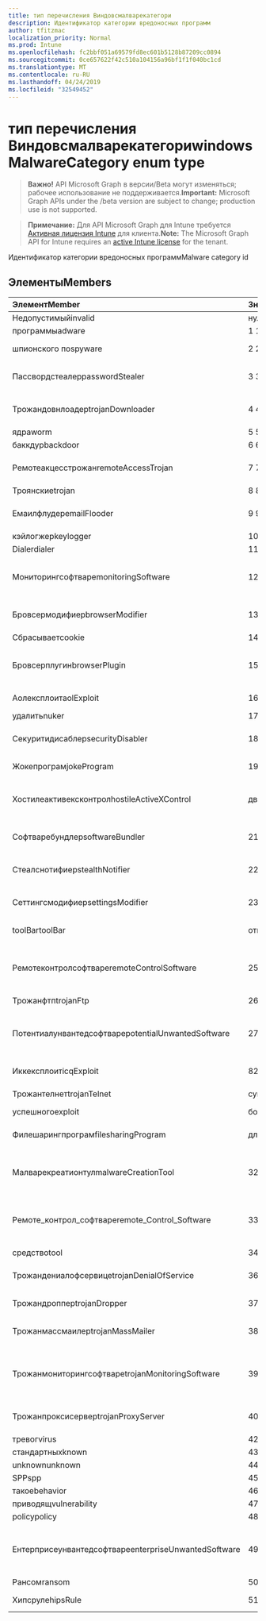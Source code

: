 ```yaml
---
title: тип перечисления Виндовсмалварекатегори
description: Идентификатор категории вредоносных программ
author: tfitzmac
localization_priority: Normal
ms.prod: Intune
ms.openlocfilehash: fc2bbf051a69579fd8ec601b5128b87209cc0894
ms.sourcegitcommit: 0ce657622f42c510a104156a96bf1f1f040bc1cd
ms.translationtype: MT
ms.contentlocale: ru-RU
ms.lasthandoff: 04/24/2019
ms.locfileid: "32549452"
---
```

# <a name="windowsmalwarecategory-enum-type"></a><span data-ttu-id="39a48-103">тип перечисления Виндовсмалварекатегори</span><span class="sxs-lookup"><span data-stu-id="39a48-103">windowsMalwareCategory enum type</span></span>

> <span data-ttu-id="39a48-104">**Важно!** API Microsoft Graph в версии/Beta могут изменяться; рабочее использование не поддерживается.</span><span class="sxs-lookup"><span data-stu-id="39a48-104">**Important:** Microsoft Graph APIs under the /beta version are subject to change; production use is not supported.</span></span>

> <span data-ttu-id="39a48-105">**Примечание:** Для API Microsoft Graph для Intune требуется [Активная лицензия Intune](https://go.microsoft.com/fwlink/?linkid=839381) для клиента.</span><span class="sxs-lookup"><span data-stu-id="39a48-105">**Note:** The Microsoft Graph API for Intune requires an [active Intune license](https://go.microsoft.com/fwlink/?linkid=839381) for the tenant.</span></span>

<span data-ttu-id="39a48-106">Идентификатор категории вредоносных программ</span><span class="sxs-lookup"><span data-stu-id="39a48-106">Malware category id</span></span>

## <a name="members"></a><span data-ttu-id="39a48-107">Элементы</span><span class="sxs-lookup"><span data-stu-id="39a48-107">Members</span></span>
|<span data-ttu-id="39a48-108">Элемент</span><span class="sxs-lookup"><span data-stu-id="39a48-108">Member</span></span>|<span data-ttu-id="39a48-109">Значение</span><span class="sxs-lookup"><span data-stu-id="39a48-109">Value</span></span>|<span data-ttu-id="39a48-110">Описание</span><span class="sxs-lookup"><span data-stu-id="39a48-110">Description</span></span>|
|:---|:---|:---|
|<span data-ttu-id="39a48-111">Недопустимый</span><span class="sxs-lookup"><span data-stu-id="39a48-111">invalid</span></span>|<span data-ttu-id="39a48-112">нуль</span><span class="sxs-lookup"><span data-stu-id="39a48-112">0</span></span>|<span data-ttu-id="39a48-113">Invalid</span><span class="sxs-lookup"><span data-stu-id="39a48-113">Invalid</span></span>|
|<span data-ttu-id="39a48-114">программы</span><span class="sxs-lookup"><span data-stu-id="39a48-114">adware</span></span>|<span data-ttu-id="39a48-115">1 </span><span class="sxs-lookup"><span data-stu-id="39a48-115">1</span></span>|<span data-ttu-id="39a48-116">Программы</span><span class="sxs-lookup"><span data-stu-id="39a48-116">Adware</span></span>|
|<span data-ttu-id="39a48-117">шпионского по</span><span class="sxs-lookup"><span data-stu-id="39a48-117">spyware</span></span>|<span data-ttu-id="39a48-118">2 </span><span class="sxs-lookup"><span data-stu-id="39a48-118">2</span></span>|<span data-ttu-id="39a48-119">Шпионского по</span><span class="sxs-lookup"><span data-stu-id="39a48-119">Spyware</span></span>|
|<span data-ttu-id="39a48-120">Пассвордстеалер</span><span class="sxs-lookup"><span data-stu-id="39a48-120">passwordStealer</span></span>|<span data-ttu-id="39a48-121">3 </span><span class="sxs-lookup"><span data-stu-id="39a48-121">3</span></span>|<span data-ttu-id="39a48-122">Средство кражи паролей</span><span class="sxs-lookup"><span data-stu-id="39a48-122">Password stealer</span></span>|
|<span data-ttu-id="39a48-123">Трожандовнлоадер</span><span class="sxs-lookup"><span data-stu-id="39a48-123">trojanDownloader</span></span>|<span data-ttu-id="39a48-124">4 </span><span class="sxs-lookup"><span data-stu-id="39a48-124">4</span></span>|<span data-ttu-id="39a48-125">Загрузчик троянов</span><span class="sxs-lookup"><span data-stu-id="39a48-125">Trojan downloader</span></span>|
|<span data-ttu-id="39a48-126">ядра</span><span class="sxs-lookup"><span data-stu-id="39a48-126">worm</span></span>|<span data-ttu-id="39a48-127">5 </span><span class="sxs-lookup"><span data-stu-id="39a48-127">5</span></span>|<span data-ttu-id="39a48-128">Ядра</span><span class="sxs-lookup"><span data-stu-id="39a48-128">Worm</span></span>|
|<span data-ttu-id="39a48-129">баккдур</span><span class="sxs-lookup"><span data-stu-id="39a48-129">backdoor</span></span>|<span data-ttu-id="39a48-130">6 </span><span class="sxs-lookup"><span data-stu-id="39a48-130">6</span></span>|<span data-ttu-id="39a48-131">Баккдур</span><span class="sxs-lookup"><span data-stu-id="39a48-131">Backdoor</span></span>|
|<span data-ttu-id="39a48-132">Ремотеакцесстрожан</span><span class="sxs-lookup"><span data-stu-id="39a48-132">remoteAccessTrojan</span></span>|<span data-ttu-id="39a48-133">7 </span><span class="sxs-lookup"><span data-stu-id="39a48-133">7</span></span>|<span data-ttu-id="39a48-134">Троян удаленного доступа</span><span class="sxs-lookup"><span data-stu-id="39a48-134">Remote access Trojan</span></span>|
|<span data-ttu-id="39a48-135">Троянские</span><span class="sxs-lookup"><span data-stu-id="39a48-135">trojan</span></span>|<span data-ttu-id="39a48-136">8 </span><span class="sxs-lookup"><span data-stu-id="39a48-136">8</span></span>|<span data-ttu-id="39a48-137">Троянские</span><span class="sxs-lookup"><span data-stu-id="39a48-137">Trojan</span></span>|
|<span data-ttu-id="39a48-138">Емаилфлудер</span><span class="sxs-lookup"><span data-stu-id="39a48-138">emailFlooder</span></span>|<span data-ttu-id="39a48-139">9 </span><span class="sxs-lookup"><span data-stu-id="39a48-139">9</span></span>|<span data-ttu-id="39a48-140">Средство массовой рассылки почты</span><span class="sxs-lookup"><span data-stu-id="39a48-140">Email flooder</span></span>|
|<span data-ttu-id="39a48-141">кэйлогжер</span><span class="sxs-lookup"><span data-stu-id="39a48-141">keylogger</span></span>|<span data-ttu-id="39a48-142">10 </span><span class="sxs-lookup"><span data-stu-id="39a48-142">10</span></span>|<span data-ttu-id="39a48-143">Кэйлогжер</span><span class="sxs-lookup"><span data-stu-id="39a48-143">Keylogger</span></span>|
|<span data-ttu-id="39a48-144">Dialer</span><span class="sxs-lookup"><span data-stu-id="39a48-144">dialer</span></span>|<span data-ttu-id="39a48-145">11 </span><span class="sxs-lookup"><span data-stu-id="39a48-145">11</span></span>|<span data-ttu-id="39a48-146">Dialer</span><span class="sxs-lookup"><span data-stu-id="39a48-146">Dialer</span></span>|
|<span data-ttu-id="39a48-147">Мониторингсофтваре</span><span class="sxs-lookup"><span data-stu-id="39a48-147">monitoringSoftware</span></span>|<span data-ttu-id="39a48-148">12 </span><span class="sxs-lookup"><span data-stu-id="39a48-148">12</span></span>|<span data-ttu-id="39a48-149">Программное обеспечение для мониторинга</span><span class="sxs-lookup"><span data-stu-id="39a48-149">Monitoring software</span></span>|
|<span data-ttu-id="39a48-150">Бровсермодифиер</span><span class="sxs-lookup"><span data-stu-id="39a48-150">browserModifier</span></span>|<span data-ttu-id="39a48-151">13 </span><span class="sxs-lookup"><span data-stu-id="39a48-151">13</span></span>|<span data-ttu-id="39a48-152">Модификатор браузера</span><span class="sxs-lookup"><span data-stu-id="39a48-152">Browser modifier</span></span>|
|<span data-ttu-id="39a48-153">Сбрасывает</span><span class="sxs-lookup"><span data-stu-id="39a48-153">cookie</span></span>|<span data-ttu-id="39a48-154">14 </span><span class="sxs-lookup"><span data-stu-id="39a48-154">14</span></span>|<span data-ttu-id="39a48-155">Cookie</span><span class="sxs-lookup"><span data-stu-id="39a48-155">Cookie</span></span>|
|<span data-ttu-id="39a48-156">Бровсерплугин</span><span class="sxs-lookup"><span data-stu-id="39a48-156">browserPlugin</span></span>|<span data-ttu-id="39a48-157">15 </span><span class="sxs-lookup"><span data-stu-id="39a48-157">15</span></span>|<span data-ttu-id="39a48-158">Подключаемый модуль браузера</span><span class="sxs-lookup"><span data-stu-id="39a48-158">Browser plugin</span></span>|
|<span data-ttu-id="39a48-159">Аолексплоит</span><span class="sxs-lookup"><span data-stu-id="39a48-159">aolExploit</span></span>|<span data-ttu-id="39a48-160">16 </span><span class="sxs-lookup"><span data-stu-id="39a48-160">16</span></span>|<span data-ttu-id="39a48-161">Эксплойт AOL</span><span class="sxs-lookup"><span data-stu-id="39a48-161">AOL exploit</span></span>|
|<span data-ttu-id="39a48-162">удалить</span><span class="sxs-lookup"><span data-stu-id="39a48-162">nuker</span></span>|<span data-ttu-id="39a48-163">17 </span><span class="sxs-lookup"><span data-stu-id="39a48-163">17</span></span>|<span data-ttu-id="39a48-164">Удалить</span><span class="sxs-lookup"><span data-stu-id="39a48-164">Nuker</span></span>|
|<span data-ttu-id="39a48-165">Секуритидисаблер</span><span class="sxs-lookup"><span data-stu-id="39a48-165">securityDisabler</span></span>|<span data-ttu-id="39a48-166">18 </span><span class="sxs-lookup"><span data-stu-id="39a48-166">18</span></span>|<span data-ttu-id="39a48-167">Недоступный для безопасности</span><span class="sxs-lookup"><span data-stu-id="39a48-167">Security disabler</span></span>|
|<span data-ttu-id="39a48-168">Жокепрограм</span><span class="sxs-lookup"><span data-stu-id="39a48-168">jokeProgram</span></span>|<span data-ttu-id="39a48-169">19</span><span class="sxs-lookup"><span data-stu-id="39a48-169">19</span></span>|<span data-ttu-id="39a48-170">Программа Жоке</span><span class="sxs-lookup"><span data-stu-id="39a48-170">Joke program</span></span>|
|<span data-ttu-id="39a48-171">Хостилеактивексконтрол</span><span class="sxs-lookup"><span data-stu-id="39a48-171">hostileActiveXControl</span></span>|<span data-ttu-id="39a48-172">двадцать</span><span class="sxs-lookup"><span data-stu-id="39a48-172">20</span></span>|<span data-ttu-id="39a48-173">Враждебный элемент управления ActiveX</span><span class="sxs-lookup"><span data-stu-id="39a48-173">Hostile ActiveX control</span></span>|
|<span data-ttu-id="39a48-174">Софтваребундлер</span><span class="sxs-lookup"><span data-stu-id="39a48-174">softwareBundler</span></span>|<span data-ttu-id="39a48-175">21</span><span class="sxs-lookup"><span data-stu-id="39a48-175">21</span></span>|<span data-ttu-id="39a48-176">Пакет программного обеспечения</span><span class="sxs-lookup"><span data-stu-id="39a48-176">Software bundler</span></span>|
|<span data-ttu-id="39a48-177">Стеалснотифиер</span><span class="sxs-lookup"><span data-stu-id="39a48-177">stealthNotifier</span></span>|<span data-ttu-id="39a48-178">22</span><span class="sxs-lookup"><span data-stu-id="39a48-178">22</span></span>|<span data-ttu-id="39a48-179">Модификатор скрытия</span><span class="sxs-lookup"><span data-stu-id="39a48-179">Stealth modifier</span></span>|
|<span data-ttu-id="39a48-180">Сеттингсмодифиер</span><span class="sxs-lookup"><span data-stu-id="39a48-180">settingsModifier</span></span>|<span data-ttu-id="39a48-181">23</span><span class="sxs-lookup"><span data-stu-id="39a48-181">23</span></span>|<span data-ttu-id="39a48-182">Модификатор параметров</span><span class="sxs-lookup"><span data-stu-id="39a48-182">Settings modifier</span></span>|
|<span data-ttu-id="39a48-183">toolBar</span><span class="sxs-lookup"><span data-stu-id="39a48-183">toolBar</span></span>|<span data-ttu-id="39a48-184">открыт</span><span class="sxs-lookup"><span data-stu-id="39a48-184">24</span></span>|<span data-ttu-id="39a48-185">Панель инструментов</span><span class="sxs-lookup"><span data-stu-id="39a48-185">Toolbar</span></span>|
|<span data-ttu-id="39a48-186">Ремотеконтролсофтваре</span><span class="sxs-lookup"><span data-stu-id="39a48-186">remoteControlSoftware</span></span>|<span data-ttu-id="39a48-187">25</span><span class="sxs-lookup"><span data-stu-id="39a48-187">25</span></span>|<span data-ttu-id="39a48-188">Программное обеспечение удаленного управления</span><span class="sxs-lookup"><span data-stu-id="39a48-188">Remote control software</span></span>|
|<span data-ttu-id="39a48-189">Трожанфтп</span><span class="sxs-lookup"><span data-stu-id="39a48-189">trojanFtp</span></span>|<span data-ttu-id="39a48-190">26</span><span class="sxs-lookup"><span data-stu-id="39a48-190">26</span></span>|<span data-ttu-id="39a48-191">Троян FTP</span><span class="sxs-lookup"><span data-stu-id="39a48-191">Trojan FTP</span></span>|
|<span data-ttu-id="39a48-192">Потентиалунвантедсофтваре</span><span class="sxs-lookup"><span data-stu-id="39a48-192">potentialUnwantedSoftware</span></span>|<span data-ttu-id="39a48-193">27</span><span class="sxs-lookup"><span data-stu-id="39a48-193">27</span></span>|<span data-ttu-id="39a48-194">Потенциально нежелательное программное обеспечение</span><span class="sxs-lookup"><span data-stu-id="39a48-194">Potential unwanted software</span></span>|
|<span data-ttu-id="39a48-195">Иккексплоит</span><span class="sxs-lookup"><span data-stu-id="39a48-195">icqExploit</span></span>|<span data-ttu-id="39a48-196">8</span><span class="sxs-lookup"><span data-stu-id="39a48-196">28</span></span>|<span data-ttu-id="39a48-197">ИКК эксплойт</span><span class="sxs-lookup"><span data-stu-id="39a48-197">ICQ exploit</span></span>|
|<span data-ttu-id="39a48-198">Трожантелнет</span><span class="sxs-lookup"><span data-stu-id="39a48-198">trojanTelnet</span></span>|<span data-ttu-id="39a48-199">суммируемых</span><span class="sxs-lookup"><span data-stu-id="39a48-199">29</span></span>|<span data-ttu-id="39a48-200">Троян Telnet</span><span class="sxs-lookup"><span data-stu-id="39a48-200">Trojan telnet</span></span>|
|<span data-ttu-id="39a48-201">успешного</span><span class="sxs-lookup"><span data-stu-id="39a48-201">exploit</span></span>|<span data-ttu-id="39a48-202">более</span><span class="sxs-lookup"><span data-stu-id="39a48-202">30</span></span>|<span data-ttu-id="39a48-203">Успешного</span><span class="sxs-lookup"><span data-stu-id="39a48-203">Exploit</span></span>|
|<span data-ttu-id="39a48-204">Филешарингпрограм</span><span class="sxs-lookup"><span data-stu-id="39a48-204">filesharingProgram</span></span>|<span data-ttu-id="39a48-205">длиной</span><span class="sxs-lookup"><span data-stu-id="39a48-205">31</span></span>|<span data-ttu-id="39a48-206">Программа общего доступа к файлам</span><span class="sxs-lookup"><span data-stu-id="39a48-206">File sharing program</span></span>|
|<span data-ttu-id="39a48-207">Малварекреатионтул</span><span class="sxs-lookup"><span data-stu-id="39a48-207">malwareCreationTool</span></span>|<span data-ttu-id="39a48-208">32</span><span class="sxs-lookup"><span data-stu-id="39a48-208">32</span></span>|<span data-ttu-id="39a48-209">Средство создания вредоносных программ</span><span class="sxs-lookup"><span data-stu-id="39a48-209">Malware creation tool</span></span>|
|<span data-ttu-id="39a48-210">Ремоте_контрол_софтваре</span><span class="sxs-lookup"><span data-stu-id="39a48-210">remote_Control_Software</span></span>|<span data-ttu-id="39a48-211">33</span><span class="sxs-lookup"><span data-stu-id="39a48-211">33</span></span>|<span data-ttu-id="39a48-212">Программное обеспечение удаленного управления</span><span class="sxs-lookup"><span data-stu-id="39a48-212">Remote control software</span></span>|
|<span data-ttu-id="39a48-213">средство</span><span class="sxs-lookup"><span data-stu-id="39a48-213">tool</span></span>|<span data-ttu-id="39a48-214">34</span><span class="sxs-lookup"><span data-stu-id="39a48-214">34</span></span>|<span data-ttu-id="39a48-215">Средство</span><span class="sxs-lookup"><span data-stu-id="39a48-215">Tool</span></span>|
|<span data-ttu-id="39a48-216">Трожандениалофсервице</span><span class="sxs-lookup"><span data-stu-id="39a48-216">trojanDenialOfService</span></span>|<span data-ttu-id="39a48-217">36</span><span class="sxs-lookup"><span data-stu-id="39a48-217">36</span></span>|<span data-ttu-id="39a48-218">Троян отказ в обслуживании</span><span class="sxs-lookup"><span data-stu-id="39a48-218">Trojan denial of service</span></span>|
|<span data-ttu-id="39a48-219">Трожандроппер</span><span class="sxs-lookup"><span data-stu-id="39a48-219">trojanDropper</span></span>|<span data-ttu-id="39a48-220">37</span><span class="sxs-lookup"><span data-stu-id="39a48-220">37</span></span>|<span data-ttu-id="39a48-221">Троян дроппер</span><span class="sxs-lookup"><span data-stu-id="39a48-221">Trojan dropper</span></span>|
|<span data-ttu-id="39a48-222">Трожанмассмаилер</span><span class="sxs-lookup"><span data-stu-id="39a48-222">trojanMassMailer</span></span>|<span data-ttu-id="39a48-223">38</span><span class="sxs-lookup"><span data-stu-id="39a48-223">38</span></span>|<span data-ttu-id="39a48-224">Троян рассылки почты</span><span class="sxs-lookup"><span data-stu-id="39a48-224">Trojan mass mailer</span></span>|
|<span data-ttu-id="39a48-225">Трожанмониторингсофтваре</span><span class="sxs-lookup"><span data-stu-id="39a48-225">trojanMonitoringSoftware</span></span>|<span data-ttu-id="39a48-226">39</span><span class="sxs-lookup"><span data-stu-id="39a48-226">39</span></span>|<span data-ttu-id="39a48-227">Программное обеспечение отслеживания троянов</span><span class="sxs-lookup"><span data-stu-id="39a48-227">Trojan monitoring software</span></span>|
|<span data-ttu-id="39a48-228">Трожанпроксисервер</span><span class="sxs-lookup"><span data-stu-id="39a48-228">trojanProxyServer</span></span>|<span data-ttu-id="39a48-229">40</span><span class="sxs-lookup"><span data-stu-id="39a48-229">40</span></span>|<span data-ttu-id="39a48-230">Прокси-сервер Троян</span><span class="sxs-lookup"><span data-stu-id="39a48-230">Trojan proxy server</span></span>|
|<span data-ttu-id="39a48-231">тревог</span><span class="sxs-lookup"><span data-stu-id="39a48-231">virus</span></span>|<span data-ttu-id="39a48-232">42</span><span class="sxs-lookup"><span data-stu-id="39a48-232">42</span></span>|<span data-ttu-id="39a48-233">Тревог</span><span class="sxs-lookup"><span data-stu-id="39a48-233">Virus</span></span>|
|<span data-ttu-id="39a48-234">стандартных</span><span class="sxs-lookup"><span data-stu-id="39a48-234">known</span></span>|<span data-ttu-id="39a48-235">43</span><span class="sxs-lookup"><span data-stu-id="39a48-235">43</span></span>|<span data-ttu-id="39a48-236">Стандартных</span><span class="sxs-lookup"><span data-stu-id="39a48-236">Known</span></span>|
|<span data-ttu-id="39a48-237">unknown</span><span class="sxs-lookup"><span data-stu-id="39a48-237">unknown</span></span>|<span data-ttu-id="39a48-238">44</span><span class="sxs-lookup"><span data-stu-id="39a48-238">44</span></span>|<span data-ttu-id="39a48-239">Неизвестно</span><span class="sxs-lookup"><span data-stu-id="39a48-239">Unknown</span></span>|
|<span data-ttu-id="39a48-240">SPP</span><span class="sxs-lookup"><span data-stu-id="39a48-240">spp</span></span>|<span data-ttu-id="39a48-241">45</span><span class="sxs-lookup"><span data-stu-id="39a48-241">45</span></span>|<span data-ttu-id="39a48-242">SPP</span><span class="sxs-lookup"><span data-stu-id="39a48-242">SPP</span></span>|
|<span data-ttu-id="39a48-243">такое</span><span class="sxs-lookup"><span data-stu-id="39a48-243">behavior</span></span>|<span data-ttu-id="39a48-244">46</span><span class="sxs-lookup"><span data-stu-id="39a48-244">46</span></span>|<span data-ttu-id="39a48-245">Поведение</span><span class="sxs-lookup"><span data-stu-id="39a48-245">Behavior</span></span>|
|<span data-ttu-id="39a48-246">приводящ</span><span class="sxs-lookup"><span data-stu-id="39a48-246">vulnerability</span></span>|<span data-ttu-id="39a48-247">47</span><span class="sxs-lookup"><span data-stu-id="39a48-247">47</span></span>|<span data-ttu-id="39a48-248">Приводящ</span><span class="sxs-lookup"><span data-stu-id="39a48-248">Vulnerability</span></span>|
|<span data-ttu-id="39a48-249">policy</span><span class="sxs-lookup"><span data-stu-id="39a48-249">policy</span></span>|<span data-ttu-id="39a48-250">48</span><span class="sxs-lookup"><span data-stu-id="39a48-250">48</span></span>|<span data-ttu-id="39a48-251">Политика</span><span class="sxs-lookup"><span data-stu-id="39a48-251">Policy</span></span>|
|<span data-ttu-id="39a48-252">Ентерприсеунвантедсофтваре</span><span class="sxs-lookup"><span data-stu-id="39a48-252">enterpriseUnwantedSoftware</span></span>|<span data-ttu-id="39a48-253">49</span><span class="sxs-lookup"><span data-stu-id="39a48-253">49</span></span>|<span data-ttu-id="39a48-254">Корпоративное неЖелательное программное обеспечение</span><span class="sxs-lookup"><span data-stu-id="39a48-254">Enterprise Unwanted Software</span></span>|
|<span data-ttu-id="39a48-255">Рансом</span><span class="sxs-lookup"><span data-stu-id="39a48-255">ransom</span></span>|<span data-ttu-id="39a48-256">50</span><span class="sxs-lookup"><span data-stu-id="39a48-256">50</span></span>|<span data-ttu-id="39a48-257">Рансом</span><span class="sxs-lookup"><span data-stu-id="39a48-257">Ransom</span></span>|
|<span data-ttu-id="39a48-258">Хипсруле</span><span class="sxs-lookup"><span data-stu-id="39a48-258">hipsRule</span></span>|<span data-ttu-id="39a48-259">51</span><span class="sxs-lookup"><span data-stu-id="39a48-259">51</span></span>|<span data-ttu-id="39a48-260">Правило Хипс</span><span class="sxs-lookup"><span data-stu-id="39a48-260">HIPS Rule</span></span>|





